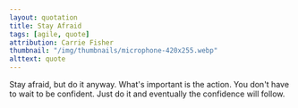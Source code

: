 ```yaml
---
layout: quotation
title: Stay Afraid
tags: [agile, quote]
attribution: Carrie Fisher
thumbnail: "/img/thumbnails/microphone-420x255.webp"
alttext: quote
---
```


Stay afraid, but do it anyway. What's important is the action. You don't have to wait to be confident.
Just do it and eventually the confidence will follow.
